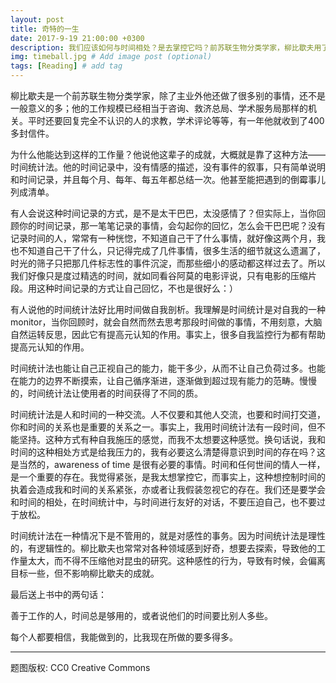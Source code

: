 ```yaml
---
layout: post
title: 奇特的一生
date: 2017-9-19 21:00:00 +0300
description: 我们应该如何与时间相处？是去掌控它吗？前苏联生物分类学家，柳比歇夫用了一种新的方式来和时间友好相处。  # Add post description (optional)
img: timeball.jpg # Add image post (optional)
tags: [Reading] # add tag
---
```


柳比歇夫是一个前苏联生物分类学家，除了主业外他还做了很多别的事情，还不是一般意义的多；他的工作规模已经相当于咨询、救济总局、学术服务局那样的机关。平时还要回复完全不认识的人的求教，学术评论等等，有一年他就收到了400多封信件。

为什么他能达到这样的工作量？他说他这辈子的成就，大概就是靠了这种方法——时间统计法。他的时间记录中，没有情感的描述，没有事件的叙事，只有简单说明和时间记录，并且每个月、每年、每五年都总结一次。他甚至能把遇到的倒霉事儿列成清单。

有人会说这种时间记录的方式，是不是太干巴巴，太没感情了？但实际上，当你回顾你的时间记录，那一笔笔记录的事情，会勾起你的回忆，怎么会干巴巴呢？没有记录时间的人，常常有一种恍惚，不知道自己干了什么事情，就好像这两个月，我也不知道自己干了什么，只记得完成了几件事情，很多生活的细节就这么遗漏了，时光的筛子只把那几件标志性的事件沉淀，而那些细小的感动都这样过去了。所以我们好像只是度过精选的时间，就如同看谷阿莫的电影评说，只有电影的压缩片段。用这种时间记录的方式让自己回忆，不也是很好么：）

有人说他的时间统计法好比用时间做自我剖析。我理解是时间统计是对自我的一种monitor，当你回顾时，就会自然而然去思考那段时间做的事情，不用刻意，大脑自然运转反思，因此它有提高元认知的作用。事实上，很多自我监控行为都有帮助提高元认知的作用。

时间统计法也能让自己正视自己的能力，能干多少，从而不让自己负荷过多。也能在能力的边界不断摸索，让自己循序渐进，逐渐做到超过现有能力的范畴。慢慢的，时间统计法让使用者的时间获得了不同的质。

时间统计法是人和时间的一种交流。人不仅要和其他人交流，也要和时间打交道，你和时间的关系也是重要的关系之一。事实上，我用时间统计法有一段时间，但不能坚持。这种方式有种自我施压的感觉，而我不太想要这种感觉。换句话说，我和时间的这种相处方式是给我压力的，我有必要这么清楚得意识到时间的存在吗？这是当然的，awareness of time 是很有必要的事情。时间和任何世间的情人一样，是一个重要的存在。我觉得紧张，是我太想掌控它，而事实上，这种想控制时间的执着会造成我和时间的关系紧张，亦或者让我假装忽视它的存在。我们还是要学会和时间的相处，在时间统计中，与时间进行友好的对话，不要压迫自己，也不要过于放松。

时间统计法在一种情况下是不管用的，就是对感性的事务。因为时间统计法是理性的，有逻辑性的。柳比歇夫也常常对各种领域感到好奇，想要去探索，导致他的工作量太大，而不得不压缩他对昆虫的研究。这种感性的行为，导致有时候，会偏离目标一些，但不影响柳比歇夫的成就。

最后送上书中的两句话：

善于工作的人，时间总是够用的，或者说他们的时间要比别人多些。

每个人都要相信，我能做到的，比我现在所做的要多得多。

------------
题图版权: CC0 Creative Commons
